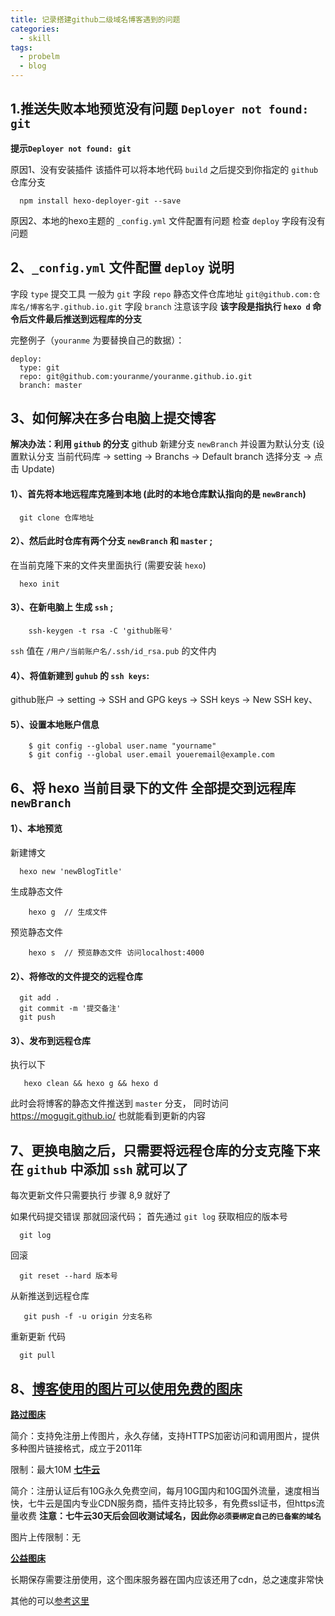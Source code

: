 ```yaml
---
title: 记录搭建github二级域名博客遇到的问题
categories:
  - skill
tags:
  - probelm
  - blog
---
```



## 1.推送失败本地预览没有问题 `Deployer not found: git`
**提示`Deployer not found: git`**

原因1、没有安装插件 该插件可以将本地代码 `build` 之后提交到你指定的 `github` 仓库分支

<!-- more -->
```
  npm install hexo-deployer-git --save
```
原因2、本地的hexo主题的 `_config.yml` 文件配置有问题
检查 `deploy` 字段有没有 问题
## 2、`_config.yml` 文件配置  `deploy` 说明

  字段 `type` 提交工具 一般为 `git`
  字段 `repo` 静态文件仓库地址 `git@github.com:仓库名/博客名字.github.io.git`
  字段 `branch` 注意该字段 **该字段是指执行 `hexo d` 命令后文件最后推送到远程库的分支**

  完整例子（`youranme` 为要替换自己的数据）：
  ```
  deploy:
    type: git
    repo: git@github.com:youranme/youranme.github.io.git
    branch: master
  ```


## 3、如何解决在多台电脑上提交博客
**解决办法：利用 `github` 的分支**
github 新建分支 `newBranch` 并设置为默认分支
  (设置默认分支 当前代码库 -> setting -> Branchs -> Default branch 选择分支 -> 点击 Update)
####  1）、首先将本地远程库克隆到本地 (此时的本地仓库默认指向的是 `newBranch`)
```git
  git clone 仓库地址
```

####  2）、然后此时仓库有两个分支 `newBranch` 和 `master` ;
在当前克隆下来的文件夹里面执行 (需要安装 `hexo`)
```hexo
  hexo init
```
####  3）、在新电脑上 生成 `ssh` ;
```git
    ssh-keygen -t rsa -C 'github账号'
```
`ssh` 值在 `/用户/当前账户名/.ssh/id_rsa.pub` 的文件内

####  4）、将值新建到 `guhub` 的 `ssh keys`:
github账户 -> setting -> SSH and GPG keys -> SSH keys -> New SSH key、

####  5）、设置本地账户信息
```git
    $ git config --global user.name "yourname"
    $ git config --global user.email youeremail@example.com
```

## 6、将 hexo 当前目录下的文件 全部提交到远程库 `newBranch`

#### 1）、本地预览
新建博文
```git
  hexo new 'newBlogTitle'
```

生成静态文件
```git
    hexo g  // 生成文件
```
预览静态文件
```git
    hexo s  // 预览静态文件 访问localhost:4000
```

#### 2）、将修改的文件提交的远程仓库
```git
  git add .
  git commit -m '提交备注'
  git push
```
#### 3）、发布到远程仓库
执行以下
```git
   hexo clean && hexo g && hexo d
```
此时会将博客的静态文件推送到 `master` 分支，
同时访问 https://mogugit.github.io/ 也就能看到更新的内容

## 7、更换电脑之后，只需要将远程仓库的分支克隆下来 在 `github` 中添加 `ssh` 就可以了
每次更新文件只需要执行 步骤 8,9 就好了

如果代码提交错误 那就回滚代码；
首先通过 `git log` 获取相应的版本号
```
  git log
```
回滚
```
  git reset --hard 版本号
```
从新推送到远程仓库
```
   git push -f -u origin 分支名称
```
重新更新 代码
```
  git pull
```
## 8、[博客使用的图片可以使用免费的图床](https://zhuanlan.zhihu.com/p/35270383)

**[路过图床](https://imgchr.com/)**

  简介：支持免注册上传图片，永久存储，支持HTTPS加密访问和调用图片，提供多种图片链接格式，成立于2011年

  限制：最大10M
**[七牛云](https://portal.qiniu.com)**

简介：注册认证后有10G永久免费空间，每月10G国内和10G国外流量，速度相当快，七牛云是国内专业CDN服务商，插件支持比较多，有免费ssl证书，但https流量收费
**注意：七牛云30天后会回收测试域名，因此你`必须要绑定自己的已备案的域名`**

图片上传限制：无

**[公益图床](http://sbimg.cn)**

长期保存需要注册使用，这个图床服务器在国内应该还用了cdn，总之速度非常快


其他的可以[参考这里](https://zhuanlan.zhihu.com/p/35270383)
